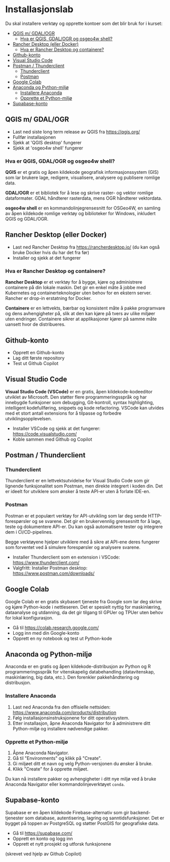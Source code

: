 # Installasjonslab

Du skal installere verktøy og opprette kontoer som det blir bruk for i kurset: 

- [QGIS m/ GDAL/OGR](#qgis-m-gdalogr)
    - [Hva er QGIS, GDAL/OGR og osgeo4w shell?](#hva-er-qgis-gdalogr-og-osgeo4w-shell)
- [Rancher Desktop (eller Docker)](#rancher-desktop-eller-docker)
    - [Hva er Rancher Desktop og containere?](#hva-er-rancher-desktop-og-containere)
- [Github-konto](#github-konto)
- [Visual Studio Code](#visual-studio-code)
- [Postman / Thunderclient](#postman--thunderclient)
    - [Thunderclient](#thunderclient)
    - [Postman](#postman)
- [Google Colab](#google-colab)
- [Anaconda og Python-miljø](#anaconda-og-python-miljø)
    - [Installere Anaconda](#installere-anaconda)
    - [Opprette et Python-miljø](#opprette-et-python-miljø)
- [Supabase-konto](#supabase-konto)

## QGIS m/ GDAL/OGR

* Last ned siste long term release av QGIS fra https://qgis.org/
* Fullfør installasjonen
* Sjekk at 'QGIS desktop' fungerer
* Sjekk at 'osgeo4w shell' fungerer

### Hva er QGIS, GDAL/OGR og osgeo4w shell?

**QGIS** er et gratis og åpen kildekode geografisk informasjonssystem (GIS) som lar brukere lage, redigere, visualisere, analysere og publisere romlige data.

**GDAL/OGR** er et bibliotek for å lese og skrive raster- og vektor romlige dataformater. GDAL håndterer rasterdata, mens OGR håndterer vektordata.

**osgeo4w shell** er en kommandolinjegrensesnitt for OSGeo4W, en samling av åpen kildekode romlige verktøy og biblioteker for Windows, inkludert QGIS og GDAL/OGR.

## Rancher Desktop (eller Docker)

* Last ned Rancher Desktop fra https://rancherdesktop.io/ (du kan også bruke Docker hvis du har det fra før)
* Installer og sjekk at det fungerer

### Hva er Rancher Desktop og containere?

**Rancher Desktop** er et verktøy for å bygge, kjøre og administrere containere på din lokale maskin. Det gir en enkel måte å jobbe med Kubernetes og containerteknologier uten behov for en ekstern server. Rancher er drop-in erstatning for Docker.

**Containere** er en lettvekts, bærbar og konsistent måte å pakke programvare og dens avhengigheter på, slik at den kan kjøre på tvers av ulike miljøer uten endringer. Containere sikrer at applikasjoner kjører på samme måte uansett hvor de distribueres.


## Github-konto

* Opprett en Github-konto
* Lag ditt første repository
* Test ut Github Copilot

## Visual Studio Code

**Visual Studio Code (VSCode)** er en gratis, åpen kildekode-kodeeditor utviklet av Microsoft. Den støtter flere programmeringsspråk og har innebygde funksjoner som debugging, Git-kontroll, syntax highlighting, intelligent kodefullføring, snippets og kode refactoring. VSCode kan utvides med et stort antall extensions for å tilpasse og forbedre utviklingsopplevelsen.

* Installer VSCode og sjekk at det fungerer: https://code.visualstudio.com/
* Koble sammen med Github og Copilot

## Postman / Thunderclient

### Thunderclient
Thunderclient er en lettvektsutvidelse for Visual Studio Code som gir lignende funksjonalitet som Postman, men direkte integrert i koden din. Det er ideelt for utviklere som ønsker å teste API-er uten å forlate IDE-en.

### Postman
Postman er et populært verktøy for API-utvikling som lar deg sende HTTP-forespørsler og se svarene. Det gir en brukervennlig grensesnitt for å lage, teste og dokumentere API-er. Du kan også automatisere tester og integrere dem i CI/CD-pipelines.

Begge verktøyene hjelper utviklere med å sikre at API-ene deres fungerer som forventet ved å simulere forespørsler og analysere svarene.

* Installer Thunderclient som en extension i VSCode: https://www.thunderclient.com/
* Valgfritt: Installer Postman desktop: https://www.postman.com/downloads/

## Google Colab

Google Colab er en gratis skybasert tjeneste fra Google som lar deg skrive og kjøre Python-kode i nettleseren. Det er spesielt nyttig for maskinlæring, dataanalyse og utdanning, da det gir tilgang til GPUer og TPUer uten behov for lokal konfigurasjon.

* Gå til https://colab.research.google.com/
* Logg inn med din Google-konto
* Opprett en ny notebook og test ut Python-kode

## Anaconda og Python-miljø

Anaconda er en gratis og åpen kildekode-distribusjon av Python og R programmeringsspråk for vitenskapelig databehandling (datavitenskap, maskinlæring, big data, etc.). Den forenkler pakkehåndtering og distribusjon.

### Installere Anaconda

1. Last ned Anaconda fra den offisielle nettsiden: https://www.anaconda.com/products/distribution
2. Følg installasjonsinstruksjonene for ditt operativsystem.
3. Etter installasjon, åpne Anaconda Navigator for å administrere ditt Python-miljø og installere nødvendige pakker.

### Opprette et Python-miljø

1. Åpne Anaconda Navigator.
2. Gå til "Environments" og klikk på "Create".
3. Gi miljøet ditt et navn og velg Python-versjonen du ønsker å bruke.
4. Klikk "Create" for å opprette miljøet.

Du kan nå installere pakker og avhengigheter i ditt nye miljø ved å bruke Anaconda Navigator eller kommandolinjeverktøyet `conda`.

## Supabase-konto

Supabase er en åpen kildekode Firebase-alternativ som gir backend-tjenester som database, autentisering, lagring og sanntidsfunksjoner. Det er bygget på toppen av PostgreSQL og støtter PostGIS for geografiske data.

* Gå til https://supabase.com/
* Opprett en konto og logg inn
* Opprett et nytt prosjekt og utforsk funksjonene



(skrevet ved hjelp av Github Copilot)